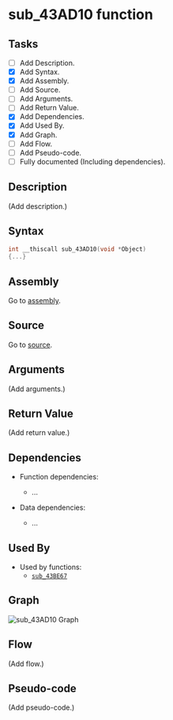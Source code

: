 # sub_43AD10 function

## Tasks

- [ ] Add Description.
- [X] Add Syntax.
- [X] Add Assembly.
- [ ] Add Source.
- [ ] Add Arguments.
- [ ] Add Return Value.
- [X] Add Dependencies.
- [X] Add Used By.
- [X] Add Graph.
- [ ] Add Flow.
- [ ] Add Pseudo-code.
- [ ] Fully documented (Including dependencies).

## Description

(Add description.)

## Syntax

```c
int __thiscall sub_43AD10(void *Object)
{...}
```

## Assembly

Go to [assembly](../asm/sub_43AD10.asm).

## Source

Go to [source](../cc/sub_43AD10.cc).

## Arguments

(Add arguments.)

## Return Value

(Add return value.)

## Dependencies

* Function dependencies:
  * ...


* Data dependencies:
  * ...

## Used By

* Used by functions:
  * [`sub_43BE67`](../md/sub_43BE67.md)

## Graph

![sub_43AD10 Graph](../svg/sub_43AD10.svg "sub_43AD10 Graph")

## Flow

(Add flow.)

## Pseudo-code

(Add pseudo-code.)
